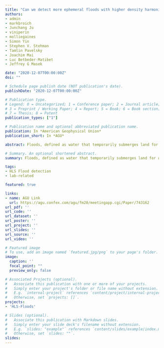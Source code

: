 ```yaml
---
title: "Can we detect more ephemeral floods with higher density harmonized Landsat 8/Sentinel 2 data compared to just one sensor?"
authors:
- admin
- markbroich
- Junchang Ju
- viniperin
- molliegaines
- Simon Yin
- Stephen V. Stehman 
- Tamlin Pavelsky
- Joachim Mai
- Luc Betbeder-Matibet
- Jeffrey G Masek

date: "2020-12-07T00:00:00Z"
doi: ""

# Schedule page publish date (NOT publication's date).
publishDate: "2020-12-07T00:00:00Z"

# Publication type.
# Legend: 0 = Uncategorized; 1 = Conference paper; 2 = Journal article;
# 3 = Preprint / Working Paper; 4 = Report; 5 = Book; 6 = Book section;
# 7 = Thesis; 8 = Patent
publication_types: ["1"]

# Publication name and optional abbreviated publication name.
publication: In *American Geophysical Union*
publication_short: In *AGU*

abstract: Floods, defined as water that temporarily submerges land for over 72 hours or longer, are the largest natural hazard in terms of life loss and economic damage. Effective and immediate disaster response management can reduce the impact of floods but it requires near real-time information on flood occurrence, typically derived based on Earth Observation data. Several water-mapping efforts at large scale have used optical data, despite the fact that cloud cover compromises image time series. This is because systematically acquired optical data providing global coverage have been available for over 40 years. Previous work based on optical data used either high temporal but lower spatial resolution data (e.g. daily MODIS) or lower temporal resolution but higher spatial resolution data (e.g. Landsat). Both data sources have limitations as they may miss small floods/flood edges in the case of MODIS or ephemeral floods in the case of Landsat. With the launch of NASA’s Landsat-8 (L8) and two Sentinel-2 (S2) satellites by the European Space Agency, it is now feasible to acquire optical observations once every 3-4 days. To assess whether the increased temporal frequency of multi-sensor data improves our ability to detect surface water and flooding extent compared to a single sensor, we focused on Australia’s Murray-Darling Basin (MDB), a dynamic dryland basin that experiences ephemeral floods. We used NASA’s Harmonized Landsat/Sentinel-2 (HLS, https://hls.gsfc.nasa.gov/) Surface Reflectance Product, a seamless data set combining L8 and S2 observations, as input to machine learning-based mapping of surface water and flooding. We chose 2019 as the most recent year of full image record of HLS data, with all three sensors operating at full capacity. We show that large short-lived flooding events were detected only by HLS (the combined dataset) but have been entirely missed by L8 (see figure). We found that the area of water (permanent and flooding) identified with HLS was overall greater than that identified by L8. The year 2019 was Australia’s driest years on record. In 2019 there were extremely low river flows, reduced or depleted urban water supplies with several smaller towns running out of regular water supplies entirely, few flood events and drying wetlands. Despite the sparse occurrence of floods in 2019 in the MDB, HLS has been able to detect floods in cases when one sensor (L8) alone was not. The dense optical time series offered by the HLS data set is thus critical for capturing dynamic phenomena, such as ephemeral floods in dryland systems. This work also highlights the importance of existing harmonized data products such as HLS.

# Summary. An optional shortened abstract.
summary: Floods, defined as water that temporarily submerges land for over 72 hours or longer, are the largest natural hazard in terms of life loss and economic damage. Effective and immediate disaster response management can reduce the impact of floods but it requires near real-time information on flood occurrence, typically derived based on Earth Observation data.

tags:
- HLS Flood detection
- lab-related

featured: true

links:
- name: AGU Link
  url: https://agu.confex.com/agu/fm20/meetingapp.cgi/Paper/743162
url_pdf: ''
url_code: ''
url_dataset: ''
url_poster: ''
url_project: ''
url_slides: ''
url_source: ''
url_video: ''

# Featured image
# To use, add an image named `featured.jpg/png` to your page's folder. 
image:
  caption: ''
  focal_point: ""
  preview_only: false

# Associated Projects (optional).
#   Associate this publication with one or more of your projects.
#   Simply enter your project's folder or file name without extension.
#   E.g. `internal-project` references `content/project/internal-project/index.md`.
#   Otherwise, set `projects: []`.
projects:
- 'HLS-Floods'

# Slides (optional).
#   Associate this publication with Markdown slides.
#   Simply enter your slide deck's filename without extension.
#   E.g. `slides: "example"` references `content/slides/example/index.md`.
#   Otherwise, set `slides: ""`.
slides:
---
```


